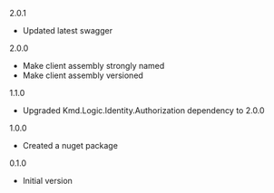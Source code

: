 2.0.1
* Updated latest swagger

2.0.0
* Make client assembly strongly named
* Make client assembly versioned

1.1.0
* Upgraded Kmd.Logic.Identity.Authorization dependency to 2.0.0

1.0.0
* Created a nuget package

0.1.0
* Initial version